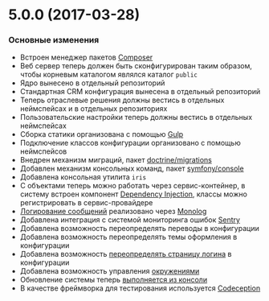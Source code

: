 <a name="5.0.0"></a>
# 5.0.0 (2017-03-28)

### Основные изменения
* Встроен менеджер пакетов [Composer](https://getcomposer.org/)
* Веб сервер теперь должен быть сконфигурирован таким образом, чтобы корневым каталогом являлся каталог `public`
* Ядро вынесено в отдельный репозиторий
* Стандартная CRM конфигурация вынесена в отдельный репозиторий
* Теперь отраслевые решения должны вестись в отдельных неймспейсах и в отдельных репозиториях
* Пользовательские настройки теперь должны вестись в отдельных неймспейсах
* Сборка статики организована с помощью [Gulp](http://gulpjs.com/)
* Подключение классов конфигурации организовано с помощью неймспейсов
* Внедрен механизм миграций, пакет [doctrine/migrations](https://github.com/doctrine/migrations)
* Добавлен механизм консольных команд, пакет [symfony/console](https://github.com/symfony/console)
* Добавлена консольная утилита `iris`
* С объектами теперь можно работать через сервис-контейнер, в систему встроен компонент [Dependency Injection](https://github.com/symfony/dependency-injection), классы можно регистрировать в сервис-провайдере 
* [Логирование сообщений](https://github.com/IrisCRM/iriscrm-project/tree/master/docs/guides/ru/logger.md) реализовано через [Monolog](https://github.com/Seldaek/monolog)
* Добавлена интеграция с системой мониторинга ошибок [Sentry](https://sentry.io)
* Добавлена возможность переопределять переводы в конфигурации
* Добавлена возможность переопределять темы оформления в конфигурации
* Добавлена возможность [переопределять страницу логина](https://github.com/IrisCRM/iriscrm-project/tree/master/docs/guides/ru/login-form.md) в конфигурации
* Добавлена возможность управления [окружениями](https://github.com/IrisCRM/iriscrm-project/tree/master/docs/guides/ru/environments.md)
* Обновление системы теперь [выполняется из консоли](https://github.com/IrisCRM/iriscrm-project/tree/master/docs/guides/ru/update.md)
* В качестве фреймворка для тестирования используется [Codeception](http://codeception.com/)
